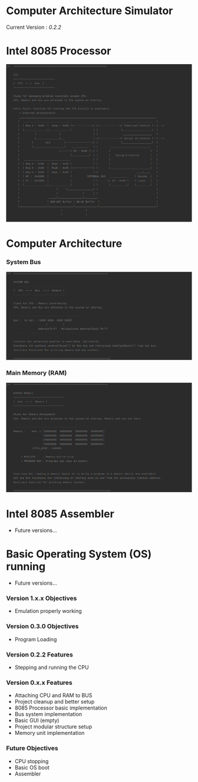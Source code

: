 # Computer Architecture Simulator

Current Version : *0.2.2*

# Intel 8085 Processor
![alt text](./images/unknown_022.png)

# Computer Architecture
### System Bus
![alt text](./images/unknown_023.png)
### Main Memory (RAM)
![alt text](./images/unknown_024.png)

# Intel 8085 Assembler
- Future versions...

# Basic Operating System (OS) running
- Future versions...

### Version 1.x.x Objectives
- Emulation properly working

### Version 0.3.0 Objectives
- Program Loading

### Version 0.2.2 Features
- Stepping and running the CPU

### Version 0.x.x Features
- Attaching CPU and RAM to BUS
- Project cleanup and better setup
- 8085 Processor basic implementation
- Bus system implementation
- Basic GUI (empty)
- Project modular structure setup
- Memory unit implementation

### Future Objectives
- CPU stopping
- Basic OS boot
- Assembler
